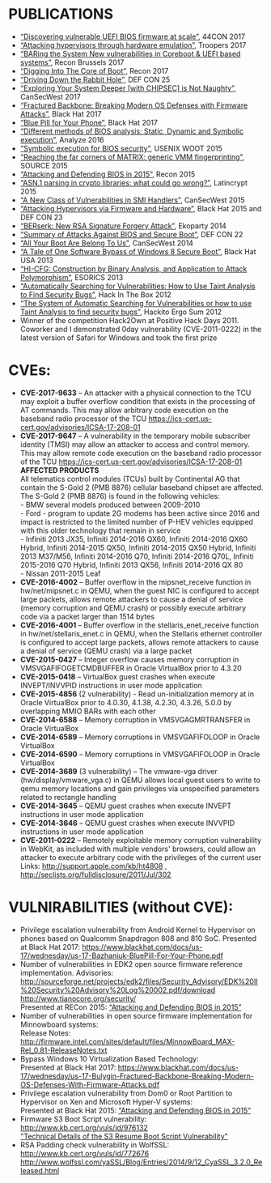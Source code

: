 # PUBLICATIONS
  
* [“Discovering vulnerable UEFI BIOS firmware at scale”](https://github.com/abazhaniuk/Publications/blob/master/2017/44CON_2017/Bulygin_Bazhaniuk_44con.pdf), 44CON 2017
* [“Attacking hypervisors through hardware emulation”](https://github.com/abazhaniuk/Publications/blob/master/2017/Troopers_2017/TR17_Attacking_hypervisor_through_hardwear_emulation.pdf), Troopers 2017
* [“BARing the System New vulnerabilities in Coreboot & UEFI based systems”](https://github.com/abazhaniuk/Publications/blob/master/2017/REConBrussels_2017/REConBrussels2017_BARing_the_system.pdf), Recon Brussels 2017
* [“Digging Into The Core of Boot”](https://github.com/abazhaniuk/Publications/blob/master/2017/RECon_2017/DiggingIntoTheCoreOfBoot.pdf), Recon 2017
* [“Driving Down the Rabbit Hole”](https://github.com/abazhaniuk/Publications/blob/master/2017/DEFCON25/DC25_Driving%20down%20the%20rabbit%20hole-Mickey_Jesse_Oleksander.pdf), DEF CON 25
* [“Exploring Your System Deeper \[with CHIPSEC\] is Not Naughty”](https://github.com/abazhaniuk/Publications/blob/master/2017/CanSecWest_2017/csw2017_ExploringYourSystemDeeper_updated.pdf), CanSecWest 2017
* [“Fractured Backbone: Breaking Modern OS Defenses with Firmware Attacks”](https://github.com/abazhaniuk/Publications/blob/master/2017/BlackHat_USA_2017/us-17-Bulygin-Fractured-Backbone-Breaking-Modern-OS-Defenses-With-Firmware-Attacks.pdf), Black Hat 2017
* [“Blue Pill for Your Phone”](https://github.com/abazhaniuk/Publications/blob/master/2017/Ekoparty13_2017/us-17-Bazhaniuk-Bulygin-BluePill-for-Your-Phone.pdf), Black Hat 2017
* [“Different methods of BIOS analysis: Static, Dynamic and Symbolic execution”](https://github.com/abazhaniuk/Publications/blob/master/2016/analyze.cc_2016/Different_methods_of_BIOS_analysis.pdf), Analyze 2016
* [“Symbolic execution for BIOS security”](https://github.com/abazhaniuk/Publications/blob/master/2015/USENIX_WOOT_2015/woot15_slides_bazhaniuk.pdf), USENIX WOOT 2015
* [“Reaching the far corners of MATRIX: generic VMM fingerprinting”](https://github.com/abazhaniuk/Publications/blob/master/2015/SOURCE_2015/source-seattle-2015-generic_vmm_fingerprinting.pdf), SOURCE 2015
* [“Attacking and Defending BIOS in 2015”](https://github.com/abazhaniuk/Publications/blob/master/2015/RECon_2015/AttackingAndDefendingBIOS-RECon2015.pdf), Recon 2015
* [“ASN.1 parsing in crypto libraries: what could go wrong?”](https://github.com/abazhaniuk/Publications/blob/master/2015/Latincrypt_2015/ASN1_parsing_issues_in_crypto_Latincrypt2015.pdf), Latincrypt 2015
* [“A New Class of Vulnerabilities in SMI Handlers”](https://github.com/abazhaniuk/Publications/blob/master/2015/CanSecWest_2015/ANewClassOfVulnInSMIHandlers_csw2015.pdf), CanSecWest 2015
* [“Attacking Hypervisors via Firmware and Hardware”](https://github.com/abazhaniuk/Publications/blob/master/2015/BlackHat_DEFCON_2015/AttackingHypervisorsViaFirmware_bhusa15_dc23.pdf), Black Hat 2015 and DEF CON 23
* [“BERserk: New RSA Signature Forgery Attack”](https://github.com/abazhaniuk/Publications/blob/master/2014/Ekoparty10/eko10-BERserk_New_RSA_Signature_Forgery_Attack.pdf), Ekoparty 2014
* [“Summary of Attacks Against BIOS and Secure Boot”](https://github.com/abazhaniuk/Publications/blob/master/2014/DEFCON22/DEFCON22-BIOSAttacks.pdf), DEF CON 22
* [“All Your Boot Are Belong To Us”](https://github.com/abazhaniuk/Publications/blob/master/2014/CanSecWest_2014/AllYourBoot_csw14-intel-final.pdf), CanSecWest 2014
* [“A Tale of One Software Bypass of Windows 8 Secure Boot”](https://github.com/abazhaniuk/Publications/blob/master/2013/BlackHat_USA_2013/Windows8SecureBoot_Bulygin-Furtak-Bazhniuk_BHUSA2013.pdf), Black Hat USA 2013
* [“HI-CFG: Construction by Binary Analysis, and Application to Attack Polymorphism”](https://github.com/abazhaniuk/Publications/blob/master/2013/ESORICS_2013/caselden13esorics.pdf), ESORICS 2013
* [“Automatically Searching for Vulnerabilities: How to Use Taint Analysis to Find Security Bugs”](https://github.com/abazhaniuk/Publications/blob/master/2012/HITBsecconf2012ams/D2T1%20-%20Alex%20Bazhanyuk%20and%20Nikita%20Tarakanov%20-%20Automatically%20Searching%20for%20Vulnerabilities.pdf), Hack In The Box 2012
* [“The System of Automatic Searching for Vulnerabilities or how to use Taint Analysis to find security bugs”](https://github.com/abazhaniuk/Publications/blob/master/2012/HackitoErgoSum_2012/HES2012-ntarakanov-SASV_ABazhanyuk.pdf), Hackito Ergo Sum 2012
* Winner of the competition Hack2Own at Positive Hack Days 2011. Coworker and I demonstrated 0day vulnerability (CVE-2011-0222) in the latest version of Safari for Windows and took the first prize

# CVEs:

* **CVE-2017-9633** – An attacker with a physical connection to the TCU may exploit a buffer overflow condition that exists in the processing of AT commands. This may allow arbitrary code execution on the baseband radio processor of the TCU
https://ics-cert.us-cert.gov/advisories/ICSA-17-208-01
* **CVE-2017-9647** – A vulnerability in the temporary mobile subscriber identity (TMSI) may allow an attacker to access and control memory. This may allow remote code execution on the baseband radio processor of the TCU
https://ics-cert.us-cert.gov/advisories/ICSA-17-208-01 <br>
 **AFFECTED PRODUCTS**<br>
 All telematics control modules (TCUs) built by Continental AG that contain the S-Gold 2 (PMB 8876) cellular baseband chipset are affected. The S-Gold 2 (PMB 8876) is found in the following vehicles:<br>
 \- BMW several models produced between 2009-2010<br>
 \- Ford - program to update 2G modems has been active since 2016 and impact is restricted to the limited number of P-HEV vehicles equipped with this older technology that remain in service<br>
 \- Infiniti 2013 JX35, Infiniti 2014-2016 QX60, Infiniti 2014-2016 QX60 Hybrid, Infiniti 2014-2015 QX50, Infiniti 2014-2015 QX50 Hybrid, Infiniti 2013 M37/M56, Infiniti 2014-2016 Q70, Infiniti 2014-2016 Q70L, Infiniti 2015-2016 Q70 Hybrid, Infiniti 2013 QX56, Infiniti 2014-2016 QX 80<br>
 \- Nissan 2011-2015 Leaf<br>
* **CVE-2016-4002** – Buffer overflow in the mipsnet_receive function in hw/net/mipsnet.c in QEMU, when the guest NIC is configured to accept large packets, allows remote attackers to cause a denial of service (memory corruption and QEMU crash) or possibly execute arbitrary code via a packet larger than 1514 bytes
* **CVE-2016-4001** – Buffer overflow in the stellaris_enet_receive function in hw/net/stellaris_enet.c in QEMU, when the Stellaris ethernet controller is configured to accept large packets, allows remote attackers to cause a denial of service (QEMU crash) via a large packet
* **CVE-2015-0427** – Integer overflow causes memory corruption in VMSVGAFIFOGETCMDBUFFER in Oracle VirtualBox prior to 4.3.20
* **CVE-2015-0418** – VirtualBox guest crashes when execute INVEPT/INVVPID instructions in user mode application
* **CVE-2015-4856** (2 vulnerability) - Read un-initialization memory at in Oracle VirtualBox prior to 4.0.30, 4.1.38, 4.2.30, 4.3.26, 5.0.0 by overlapping MMIO BARs with each other
* **CVE-2014-6588** – Memory corruption in VMSVGAGMRTRANSFER in Oracle VirtualBox
* **CVE-2014-6589** – Memory corruptions in VMSVGAFIFOLOOP in Oracle VirtualBox
* **CVE-2014-6590** – Memory corruptions in VMSVGAFIFOLOOP in Oracle VirtualBox
* **CVE-2014-3689** (3 vulnerability) – The vmware-vga driver (hw/display/vmware_vga.c) in QEMU allows local guest users to write to qemu memory locations and gain privileges via unspecified parameters related to rectangle handling
* **CVE-2014-3645** – QEMU guest crashes when execute INVEPT instructions in user mode application
* **CVE-2014-3646** – QEMU guest crashes when execute INVVPID instructions in user mode application
* **CVE-2011-0222** – Remotely exploitable memory corruption vulnerability in WebKit, as included with multiple vendors' browsers, could allow an attacker to execute arbitrary code with the privileges of the current user
 Links: http://support.apple.com/kb/ht4808 , http://seclists.org/fulldisclosure/2011/Jul/302

# VULNIRABILITIES (without CVE):
* Privilege escalation vulnerability from Android Kernel to Hypervisor on phones based on Qualcomm Snapdragon 808 and 810 SoC. Presented at Black Hat 2017: https://www.blackhat.com/docs/us-17/wednesday/us-17-Bazhaniuk-BluePill-For-Your-Phone.pdf  
* Number of vulnerabilities in EDK2 open source firmware reference implementation. Advisories: http://sourceforge.net/projects/edk2/files/Security_Advisory/EDK%20II%20Security%20Advisory%20Log%20002.pdf/download<br>
 http://www.tianocore.org/security/<br>
 Presented at RECon 2015:  [“Attacking and Defending BIOS in 2015”](https://github.com/abazhaniuk/Publications/blob/master/2015/RECon_2015/AttackingAndDefendingBIOS-RECon2015.pdf)<br>
* Number of vulnerabilities in open source firmware implementation for Minnowboard systems:<br>
 Release Notes: http://firmware.intel.com/sites/default/files/MinnowBoard_MAX-Rel_0.81-ReleaseNotes.txt 
* Bypass Windows 10 Virtualization Based Technology: <br>
 Presented at Black Hat 2017: https://www.blackhat.com/docs/us-17/wednesday/us-17-Bulygin-Fractured-Backbone-Breaking-Modern-OS-Defenses-With-Firmware-Attacks.pdf
* Privilege escalation vulnerability from Dom0 or Root Partition to Hypervisor on Xen and Microsoft Hyper-V systems:<br>
 Presented at Black Hat 2015: [“Attacking and Defending BIOS in 2015”](https://github.com/abazhaniuk/Publications/blob/master/2015/RECon_2015/AttackingAndDefendingBIOS-RECon2015.pdf) 
* Firmware S3 Boot Script vulnerability: <br>
 http://www.kb.cert.org/vuls/id/976132<br>
 ["Technical Details of the S3 Resume Boot Script Vulnerability"](https://github.com/abazhaniuk/Publications/blob/master/2015/WP_Intel_ATR_S3_ResBS_Vuln.pdf)
* RSA Padding check vulnerability in WolfSSL:<br>
 http://www.kb.cert.org/vuls/id/772676<br>
 http://www.wolfssl.com/yaSSL/Blog/Entries/2014/9/12_CyaSSL_3.2.0_Released.html
